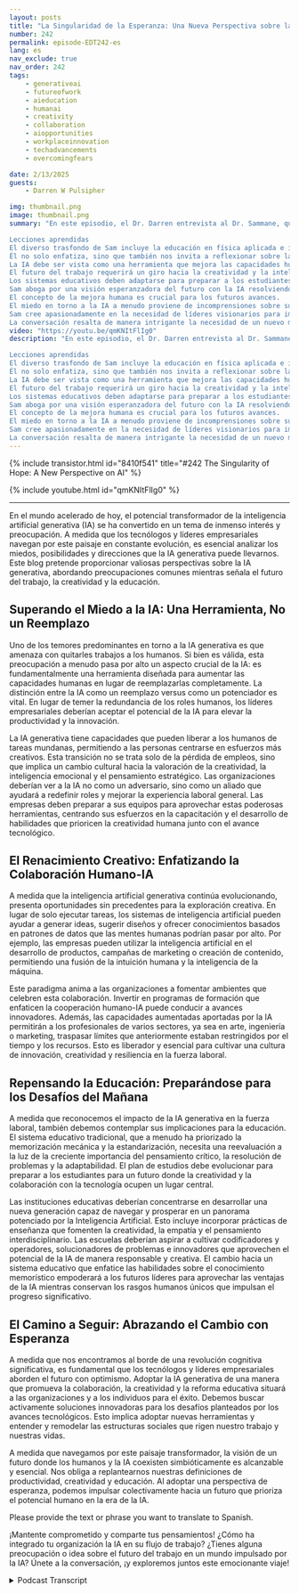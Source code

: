 ```yaml
---
layout: posts
title: "La Singularidad de la Esperanza: Una Nueva Perspectiva sobre la IA"
number: 242
permalink: episode-EDT242-es
lang: es
nav_exclude: true
nav_order: 242
tags:
    - generativeai
    - futureofwork
    - aieducation
    - humanai
    - creativity
    - collaboration
    - aiopportunities
    - workplaceinnovation
    - techadvancements
    - overcomingfears

date: 2/13/2025
guests:
    - Darren W Pulsipher

img: thumbnail.png
image: thumbnail.png
summary: "En este episodio, el Dr. Darren entrevista al Dr. Sammane, quien comparte su trayectoria desde una formación educativa diversa en física e ingeniería informática hasta convertirse en un exitoso empresario en IA y pruebas de laboratorio. Él habla sobre las motivaciones detrás de su libro, 'La Singularidad de la Esperanza', enfatizando la importancia de abordar las preguntas sociales acerca de la IA en lugar de sucumbir al miedo. El diálogo explora el potencial de la IA para aumentar las capacidades humanas, la necesidad de un cambio radical en la educación, y la visión de un futuro en el que la tecnología resuelve problemas globales urgentes. Finalmente, la conversación aboga por una perspectiva esperanzadora sobre el futuro de la humanidad en la era de la IA.

Lecciones aprendidas
El diverso trasfondo de Sam incluye la educación en física aplicada e ingeniería informática.
Él no solo enfatiza, sino que también nos invita a reflexionar sobre la importancia de formular las preguntas correctas sobre la IA.
La IA debe ser vista como una herramienta que mejora las capacidades humanas, no como un reemplazo.
El futuro del trabajo requerirá un giro hacia la creatividad y la inteligencia emocional.
Los sistemas educativos deben adaptarse para preparar a los estudiantes para un mundo impulsado por la IA.
Sam aboga por una visión esperanzadora del futuro con la IA resolviendo los desafíos globales.
El concepto de la mejora humana es crucial para los futuros avances.
El miedo en torno a la IA a menudo proviene de incomprensiones sobre su potencial.
Sam cree apasionadamente en la necesidad de líderes visionarios para impulsar el cambio, inspirándonos a tener esperanza en el futuro.
La conversación resalta de manera intrigante la necesidad de un nuevo modelo social en la era de la IA, invitándonos a ser de mente abierta sobre los cambios que se avecinan."
video: "https://youtu.be/qmKNItFlIg0"
description: "En este episodio, el Dr. Darren entrevista al Dr. Sammane, quien comparte su trayectoria desde una formación educativa diversa en física e ingeniería informática hasta convertirse en un exitoso empresario en IA y pruebas de laboratorio. Él habla sobre las motivaciones detrás de su libro, 'La Singularidad de la Esperanza', enfatizando la importancia de abordar las preguntas sociales acerca de la IA en lugar de sucumbir al miedo. El diálogo explora el potencial de la IA para aumentar las capacidades humanas, la necesidad de un cambio radical en la educación, y la visión de un futuro en el que la tecnología resuelve problemas globales urgentes. Finalmente, la conversación aboga por una perspectiva esperanzadora sobre el futuro de la humanidad en la era de la IA.

Lecciones aprendidas
El diverso trasfondo de Sam incluye la educación en física aplicada e ingeniería informática.
Él no solo enfatiza, sino que también nos invita a reflexionar sobre la importancia de formular las preguntas correctas sobre la IA.
La IA debe ser vista como una herramienta que mejora las capacidades humanas, no como un reemplazo.
El futuro del trabajo requerirá un giro hacia la creatividad y la inteligencia emocional.
Los sistemas educativos deben adaptarse para preparar a los estudiantes para un mundo impulsado por la IA.
Sam aboga por una visión esperanzadora del futuro con la IA resolviendo los desafíos globales.
El concepto de la mejora humana es crucial para los futuros avances.
El miedo en torno a la IA a menudo proviene de incomprensiones sobre su potencial.
Sam cree apasionadamente en la necesidad de líderes visionarios para impulsar el cambio, inspirándonos a tener esperanza en el futuro.
La conversación resalta de manera intrigante la necesidad de un nuevo modelo social en la era de la IA, invitándonos a ser de mente abierta sobre los cambios que se avecinan."
---
```


<div>
{% include transistor.html id="8410f541" title="#242 The Singularity of Hope: A New Perspective on AI" %}

{% include youtube.html id="qmKNItFlIg0" %}
</div>

---

En el mundo acelerado de hoy, el potencial transformador de la inteligencia artificial generativa (IA) se ha convertido en un tema de inmenso interés y preocupación. A medida que los tecnólogos y líderes empresariales navegan por este paisaje en constante evolución, es esencial analizar los miedos, posibilidades y direcciones que la IA generativa puede llevarnos. Este blog pretende proporcionar valiosas perspectivas sobre la IA generativa, abordando preocupaciones comunes mientras señala el futuro del trabajo, la creatividad y la educación.

## Superando el Miedo a la IA: Una Herramienta, No un Reemplazo

Uno de los temores predominantes en torno a la IA generativa es que amenaza con quitarles trabajos a los humanos. Si bien es válida, esta preocupación a menudo pasa por alto un aspecto crucial de la IA: es fundamentalmente una herramienta diseñada para aumentar las capacidades humanas en lugar de reemplazarlas completamente. La distinción entre la IA como un reemplazo versus como un potenciador es vital. En lugar de temer la redundancia de los roles humanos, los líderes empresariales deberían aceptar el potencial de la IA para elevar la productividad y la innovación.


La IA generativa tiene capacidades que pueden liberar a los humanos de tareas mundanas, permitiendo a las personas centrarse en esfuerzos más creativos. Esta transición no se trata solo de la pérdida de empleos, sino que implica un cambio cultural hacia la valoración de la creatividad, la inteligencia emocional y el pensamiento estratégico. Las organizaciones deberían ver a la IA no como un adversario, sino como un aliado que ayudará a redefinir roles y mejorar la experiencia laboral general. Las empresas deben preparar a sus equipos para aprovechar estas poderosas herramientas, centrando sus esfuerzos en la capacitación y el desarrollo de habilidades que prioricen la creatividad humana junto con el avance tecnológico.

## El Renacimiento Creativo: Enfatizando la Colaboración Humano-IA

A medida que la inteligencia artificial generativa continúa evolucionando, presenta oportunidades sin precedentes para la exploración creativa. En lugar de solo ejecutar tareas, los sistemas de inteligencia artificial pueden ayudar a generar ideas, sugerir diseños y ofrecer conocimientos basados en patrones de datos que las mentes humanas podrían pasar por alto. Por ejemplo, las empresas pueden utilizar la inteligencia artificial en el desarrollo de productos, campañas de marketing o creación de contenido, permitiendo una fusión de la intuición humana y la inteligencia de la máquina.

Este paradigma anima a las organizaciones a fomentar ambientes que celebren esta colaboración. Invertir en programas de formación que enfaticen la cooperación humano-IA puede conducir a avances innovadores. Además, las capacidades aumentadas aportadas por la IA permitirán a los profesionales de varios sectores, ya sea en arte, ingeniería o marketing, traspasar límites que anteriormente estaban restringidos por el tiempo y los recursos. Esto es liberador y esencial para cultivar una cultura de innovación, creatividad y resiliencia en la fuerza laboral.

## Repensando la Educación: Preparándose para los Desafíos del Mañana

A medida que reconocemos el impacto de la IA generativa en la fuerza laboral, también debemos contemplar sus implicaciones para la educación. El sistema educativo tradicional, que a menudo ha priorizado la memorización mecánica y la estandarización, necesita una reevaluación a la luz de la creciente importancia del pensamiento crítico, la resolución de problemas y la adaptabilidad. El plan de estudios debe evolucionar para preparar a los estudiantes para un futuro donde la creatividad y la colaboración con la tecnología ocupen un lugar central.

Las instituciones educativas deberían concentrarse en desarrollar una nueva generación capaz de navegar y prosperar en un panorama potenciado por la Inteligencia Artificial. Esto incluye incorporar prácticas de enseñanza que fomenten la creatividad, la empatía y el pensamiento interdisciplinario. Las escuelas deberían aspirar a cultivar codificadores y operadores, solucionadores de problemas e innovadores que aprovechen el potencial de la IA de manera responsable y creativa. El cambio hacia un sistema educativo que enfatice las habilidades sobre el conocimiento memorístico empoderará a los futuros líderes para aprovechar las ventajas de la IA mientras conservan los rasgos humanos únicos que impulsan el progreso significativo.

## El Camino a Seguir: Abrazando el Cambio con Esperanza

A medida que nos encontramos al borde de una revolución cognitiva significativa, es fundamental que los tecnólogos y líderes empresariales aborden el futuro con optimismo. Adoptar la IA generativa de una manera que promueva la colaboración, la creatividad y la reforma educativa situará a las organizaciones y a los individuos para el éxito. Debemos buscar activamente soluciones innovadoras para los desafíos planteados por los avances tecnológicos. Esto implica adoptar nuevas herramientas y entender y remodelar las estructuras sociales que rigen nuestro trabajo y nuestras vidas.

A medida que navegamos por este paisaje transformador, la visión de un futuro donde los humanos y la IA coexisten simbióticamente es alcanzable y esencial. Nos obliga a replantearnos nuestras definiciones de productividad, creatividad y educación. Al adoptar una perspectiva de esperanza, podemos impulsar colectivamente hacia un futuro que prioriza el potencial humano en la era de la IA.

Please provide the text or phrase you want to translate to Spanish.

¡Mantente comprometido y comparte tus pensamientos! ¿Cómo ha integrado tu organización la IA en su flujo de trabajo? ¿Tienes alguna preocupación o idea sobre el futuro del trabajo en un mundo impulsado por la IA? Únete a la conversación, ¡y exploremos juntos este emocionante viaje!



<details>
<summary> Podcast Transcript </summary>

<p></p>

</details>
